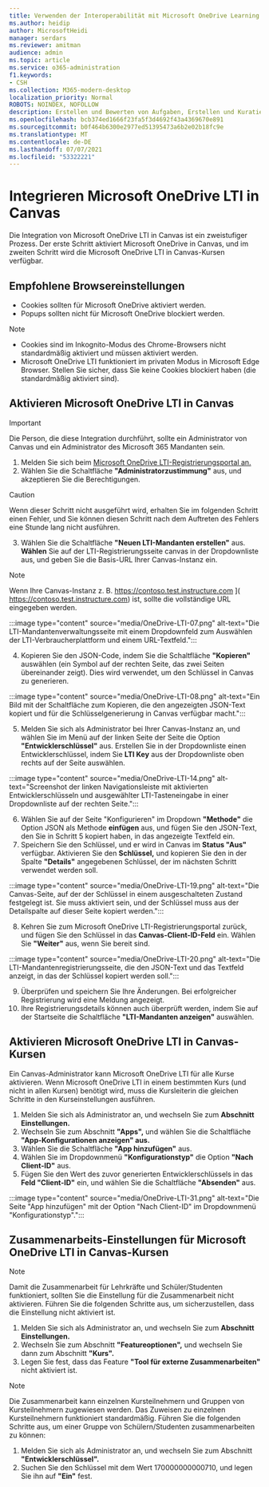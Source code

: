 ```yaml
---
title: Verwenden der Interoperabilität mit Microsoft OneDrive Learning Tools
ms.author: heidip
author: MicrosoftHeidi
manager: serdars
ms.reviewer: amitman
audience: admin
ms.topic: article
ms.service: o365-administration
f1.keywords:
- CSH
ms.collection: M365-modern-desktop
localization_priority: Normal
ROBOTS: NOINDEX, NOFOLLOW
description: Erstellen und Bewerten von Aufgaben, Erstellen und Kuratieren von Kursinhalten und Zusammenarbeit an Dateien in Echtzeit mit der neuen Microsoft OneDrive Learning Tools Interoperability App.
ms.openlocfilehash: bcb374ed1666f23fa5f3d4692f43a4369670e891
ms.sourcegitcommit: b0f464b6300e2977ed51395473a6b2e02b18fc9e
ms.translationtype: MT
ms.contentlocale: de-DE
ms.lasthandoff: 07/07/2021
ms.locfileid: "53322221"
---
```

# <a name="integrate-microsoft-onedrive-lti-with-canvas"></a>Integrieren Microsoft OneDrive LTI in Canvas

Die Integration von Microsoft OneDrive LTI in Canvas ist ein zweistufiger Prozess. Der erste Schritt aktiviert Microsoft OneDrive in Canvas, und im zweiten Schritt wird die Microsoft OneDrive LTI in Canvas-Kursen verfügbar.

## <a name="recommended-browser-settings"></a>Empfohlene Browsereinstellungen

- Cookies sollten für Microsoft OneDrive aktiviert werden.
- Popups sollten nicht für Microsoft OneDrive blockiert werden.

> [!NOTE]
> - Cookies sind im Inkognito-Modus des Chrome-Browsers nicht standardmäßig aktiviert und müssen aktiviert werden.
> - Microsoft OneDrive LTI funktioniert im privaten Modus in Microsoft Edge Browser. Stellen Sie sicher, dass Sie keine Cookies blockiert haben (die standardmäßig aktiviert sind).

## <a name="enable-microsoft-onedrive-lti-in-canvas"></a>Aktivieren Microsoft OneDrive LTI in Canvas

> [!IMPORTANT]
> Die Person, die diese Integration durchführt, sollte ein Administrator von Canvas und ein Administrator des Microsoft 365 Mandanten sein.

1. Melden Sie sich beim <a href="https://onedrivelti.microsoft.com/admin" target="_blank">Microsoft OneDrive LTI-Registrierungsportal an.</a>
1. Wählen Sie die Schaltfläche **"Administratorzustimmung"** aus, und akzeptieren Sie die Berechtigungen.

> [!CAUTION]
> Wenn dieser Schritt nicht ausgeführt wird, erhalten Sie im folgenden Schritt einen Fehler, und Sie können diesen Schritt nach dem Auftreten des Fehlers eine Stunde lang nicht ausführen.

3. Wählen Sie die Schaltfläche **"Neuen LTI-Mandanten erstellen"** aus. **Wählen** Sie auf der LTI-Registrierungsseite canvas in der Dropdownliste aus, und geben Sie die Basis-URL Ihrer Canvas-Instanz ein.

> [!NOTE]
> Wenn Ihre Canvas-Instanz z. B. https://contoso.test.instructure.com ]( https://contoso.test.instructure.com) ist, sollte die vollständige URL eingegeben werden.

:::image type="content" source="media/OneDrive-LTI-07.png" alt-text="Die LTI-Mandantenverwaltungsseite mit einem Dropdownfeld zum Auswählen der LTI-Verbraucherplattform und einem URL-Textfeld.":::

4. Kopieren Sie den JSON-Code, indem Sie die Schaltfläche **"Kopieren"** auswählen (ein Symbol auf der rechten Seite, das zwei Seiten übereinander zeigt). Dies wird verwendet, um den Schlüssel in Canvas zu generieren.

:::image type="content" source="media/OneDrive-LTI-08.png" alt-text="Ein Bild mit der Schaltfläche zum Kopieren, die den angezeigten JSON-Text kopiert und für die Schlüsselgenerierung in Canvas verfügbar macht.":::

5. Melden Sie sich als Administrator bei Ihrer Canvas-Instanz an, und wählen Sie im Menü auf der linken Seite der Seite die Option **"Entwicklerschlüssel"** aus. Erstellen Sie in der Dropdownliste einen Entwicklerschlüssel, indem Sie **LTI Key** aus der Dropdownliste oben rechts auf der Seite auswählen.

:::image type="content" source="media/OneDrive-LTI-14.png" alt-text="Screenshot der linken Navigationsleiste mit aktivierten Entwicklerschlüsseln und ausgewählter LTI-Tasteneingabe in einer Dropdownliste auf der rechten Seite.":::

6. Wählen Sie auf der Seite "Konfigurieren" im Dropdown **"Methode"** die Option JSON als Methode **einfügen** aus, und fügen Sie den JSON-Text, den Sie in Schritt 5 kopiert haben, in das angezeigte Textfeld ein.
7. Speichern Sie den Schlüssel, und er wird in Canvas im **Status "Aus"** verfügbar. Aktivieren Sie den **Schlüssel,** und kopieren Sie den in der Spalte **"Details"** angegebenen Schlüssel, der im nächsten Schritt verwendet werden soll.

:::image type="content" source="media/OneDrive-LTI-19.png" alt-text="Die Canvas-Seite, auf der der Schlüssel in einem ausgeschalteten Zustand festgelegt ist. Sie muss aktiviert sein, und der Schlüssel muss aus der Detailspalte auf dieser Seite kopiert werden.":::

8. Kehren Sie zum Microsoft OneDrive LTI-Registrierungsportal zurück, und fügen Sie den Schlüssel in das **Canvas-Client-ID-Feld** ein. Wählen Sie **"Weiter"** aus, wenn Sie bereit sind.

:::image type="content" source="media/OneDrive-LTI-20.png" alt-text="Die LTI-Mandantenregistrierungsseite, die den JSON-Text und das Textfeld anzeigt, in das der Schlüssel kopiert werden soll.":::

9. Überprüfen und speichern Sie Ihre Änderungen. Bei erfolgreicher Registrierung wird eine Meldung angezeigt.
10. Ihre Registrierungsdetails können auch überprüft werden, indem Sie auf der Startseite die Schaltfläche **"LTI-Mandanten anzeigen"** auswählen.

## <a name="enable-microsoft-onedrive-lti-in-canvas-courses"></a>Aktivieren Microsoft OneDrive LTI in Canvas-Kursen

Ein Canvas-Administrator kann Microsoft OneDrive LTI für alle Kurse aktivieren. Wenn Microsoft OneDrive LTI in einem bestimmten Kurs (und nicht in allen Kursen) benötigt wird, muss die Kursleiterin die gleichen Schritte in den Kurseinstellungen ausführen.

1. Melden Sie sich als Administrator an, und wechseln Sie zum **Abschnitt Einstellungen.**
2. Wechseln Sie zum Abschnitt **"Apps",** und wählen Sie die Schaltfläche **"App-Konfigurationen anzeigen" aus.**
3. Wählen Sie die Schaltfläche **"App hinzufügen"** aus.
4. Wählen Sie im Dropdownmenü **"Konfigurationstyp"** die Option **"Nach Client-ID"** aus.
5. Fügen Sie den Wert des zuvor generierten Entwicklerschlüssels in das **Feld "Client-ID"** ein, und wählen Sie die Schaltfläche **"Absenden"** aus.

:::image type="content" source="media/OneDrive-LTI-31.png" alt-text="Die Seite &quot;App hinzufügen&quot; mit der Option &quot;Nach Client-ID&quot; im Dropdownmenü &quot;Konfigurationstyp&quot;.":::

## <a name="collaboration-settings-for-microsoft-onedrive-lti-in-canvas-courses"></a>Zusammenarbeits-Einstellungen für Microsoft OneDrive LTI in Canvas-Kursen

> [!NOTE]
> Damit die Zusammenarbeit für Lehrkräfte und Schüler/Studenten funktioniert, sollten Sie die Einstellung für die Zusammenarbeit nicht aktivieren. Führen Sie die folgenden Schritte aus, um sicherzustellen, dass die Einstellung nicht aktiviert ist.

1. Melden Sie sich als Administrator an, und wechseln Sie zum **Abschnitt Einstellungen.**
1. Wechseln Sie zum Abschnitt **"Featureoptionen",** und wechseln Sie dann zum Abschnitt **"Kurs".**
1. Legen Sie fest, dass das Feature **"Tool für externe Zusammenarbeiten"** nicht aktiviert ist.

> [!NOTE]
> Die Zusammenarbeit kann einzelnen Kursteilnehmern und Gruppen von Kursteilnehmern zugewiesen werden. Das Zuweisen zu einzelnen Kursteilnehmern funktioniert standardmäßig. Führen Sie die folgenden Schritte aus, um einer Gruppe von Schülern/Studenten zusammenarbeiten zu können:

1. Melden Sie sich als Administrator an, und wechseln Sie zum Abschnitt **"Entwicklerschlüssel".**
1. Suchen Sie den Schlüssel mit dem Wert 170000000000710, und legen Sie ihn auf **"Ein"** fest.

